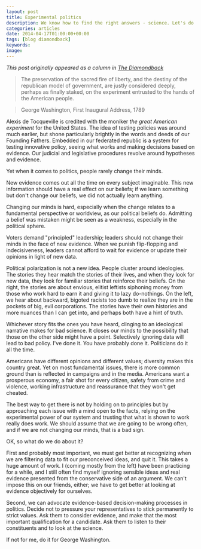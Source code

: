 ```yaml
---
layout: post
title: Experimental politics
description: We know how to find the right answers - science. Let's do more of that in governing.
categories: articles
date: 2014-04-17T01:00:00+00:00
tags: [blog diamondback]
keywords: 
image: 
---  
```

*This post originally appeared as a column in [The Diamondback](http://www.diamondbackonline.com/opinion/article_e06fd062-c5c7-11e3-b651-001a4bcf6878.html)*

>The preservation of the sacred fire of liberty, and the destiny of the republican model of government, are justly considered deeply, perhaps as finally staked, on the experiment entrusted to the hands of the American people.

>George Washington, First Inaugural Address, 1789
                        
Alexis de Tocqueville is credited with the moniker *the great American experiment* for the United States. The idea of testing policies was around much earlier, but shone particularly brightly in the words and deeds of our Founding Fathers. Embedded in our federated republic is a system for testing innovative policy, seeing what works and making decisions based on evidence. Our judicial and legislative procedures revolve around hypotheses and evidence.

Yet when it comes to politics, people rarely change their minds.

New evidence comes out all the time on every subject imaginable. This new information should have a real effect on our beliefs; if we learn something but don't change our beliefs, we did not actually learn anything.

Changing our minds is hard, especially when the change relates to a fundamental perspective or worldview, as our political beliefs do. Admitting a belief was mistaken might be seen as a weakness, especially in the political sphere.

Voters demand "principled" leadership; leaders should not change their minds in the face of new evidence. When we punish flip-flopping and indecisiveness, leaders cannot afford to wait for evidence or update their opinions in light of new data.

Political polarization is not a new idea. People cluster around ideologies. The stories they hear match the stories of their lives, and when they look for new data, they look for familiar stories that reinforce their beliefs. On the right, the stories are about envious, elitist leftists siphoning money from those who work hard to earn it and giving it to lazy do-nothings. On the left, we hear about backward, bigoted racists too dumb to realize they are in the pockets of big, evil corporations. The stories have their own histories and more nuances than I can get into, and perhaps both have a hint of truth.

Whichever story fits the ones you have heard, clinging to an ideological narrative makes for bad science. It closes our minds to the possibility that those on the other side might have a point. Selectively ignoring data will lead to bad policy. I've done it. You have probably done it. Politicians do it all the time.

Americans have different opinions and different values; diversity makes this country great. Yet on most fundamental issues, there is more common ground than is reflected in campaigns and in the media. Americans want a prosperous economy, a fair shot for every citizen, safety from crime and violence, working infrastructure and reassurance that they won't get cheated.

The best way to get there is not by holding on to principles but by approaching each issue with a mind open to the facts, relying on the experimental power of our system and trusting that what is shown to work really does work. We should assume that we are going to be wrong often, and if we are not changing our minds, that is a bad sign.

OK, so what do we do about it?

First and probably most important, we must get better at recognizing when we are filtering data to fit our preconceived ideas, and quit it. This takes a huge amount of work. I (coming mostly from the left) have been practicing for a while, and I still often find myself ignoring sensible ideas and real evidence presented from the conservative side of an argument. We can't impose this on our friends, either; we have to get better at looking at evidence objectively for ourselves.

Second, we can advocate evidence-based decision-making processes in politics. Decide not to pressure your representatives to stick permanently to strict values. Ask them to consider evidence, and make that the most important qualification for a candidate. Ask them to listen to their constituents and to look at the science.

If not for me, do it for George Washington.